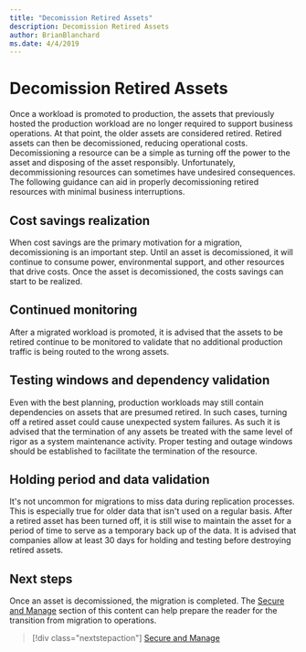 ```yaml
---
title: "Decomission Retired Assets"
description: Decomission Retired Assets
author: BrianBlanchard
ms.date: 4/4/2019
---
```


# Decomission Retired Assets

Once a workload is promoted to production, the assets that previously hosted the production workload are no longer required to support business operations. At that point, the older assets are considered retired. Retired assets can then be decomissioned, reducing operational costs. Decomissioning a resource can be a simple as turning off the power to the asset and disposing of the asset responsibly. Unfortunately, decommissioning resources can sometimes have undesired consequences. The following guidance can aid in properly decomissioning retired resources with minimal business interruptions.

## Cost savings realization

When cost savings are the primary motivation for a migration, decomissioning is an important step. Until an asset is decomissioned, it will continue to consume power, environmental support, and other resources that drive costs. Once the asset is decomissioned, the costs savings can start to be realized.

## Continued monitoring

After a migrated workload is promoted, it is advised that the assets to be retired continue to be monitored to validate that no additional production traffic is being routed to the wrong assets.

## Testing windows and dependency validation

Even with the best planning, production workloads may still contain dependencies on assets that are presumed retired. In such cases, turning off a retired asset could cause unexpected system failures. As such it is advised that the termination of any assets be treated with the same level of rigor as a system maintenance activity. Proper testing and outage windows should be established to facilitate the termination of the resource.

## Holding period and data validation

It's not uncommon for migrations to miss data during replication processes. This is especially true for older data that isn't used on a regular basis. After a retired asset has been turned off, it is still wise to maintain the asset for a period of time to serve as a temporary back up of the data. It is advised that companies allow at least 30 days for holding and testing before destroying retired assets.

## Next steps

Once an asset is decomissioned, the migration is completed. The [Secure and Manage](../secure-and-manage/index.md) section of this content can help prepare the reader for the transition from migration to operations.

> [!div class="nextstepaction"]
> [Secure and Manage](../secure-and-manage/index.md)